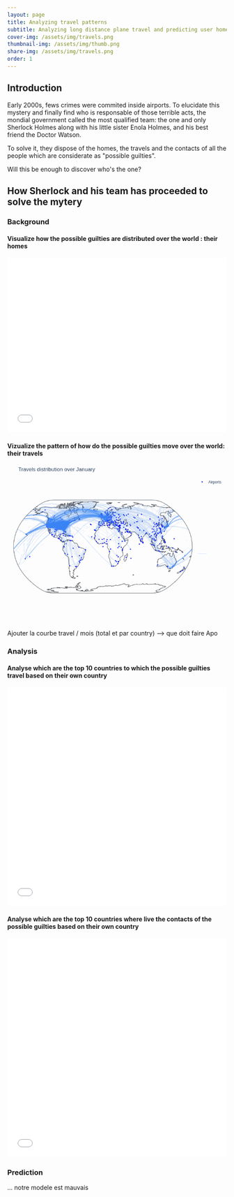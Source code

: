 ```yaml
---
layout: page
title: Analyzing travel patterns
subtitle: Analyzing long distance plane travel and predicting user home area based on their long distance travels
cover-img: /assets/img/travels.png
thumbnail-img: /assets/img/thumb.png
share-img: /assets/img/travels.png
order: 1
---
```


## Introduction
Early 2000s, fews crimes were commited inside airports. To elucidate this mystery and finally find who is responsable of those terrible acts, the mondial government called the most qualified team: the one and only Sherlock Holmes along with his little sister Enola Holmes, and his best friend the Doctor Watson.

To solve it, they dispose of the homes, the travels and the contacts of all the people which are considerate as "possible guilties".

Will this be enough to discover who's the one?


## How Sherlock and his team has proceeded to solve the mytery
### Background
#### Visualize how the possible guilties are distributed over the world : their homes

<iframe src="assets/homes_map.html" width="100%" height="400" frameborder="0" style="border:0" allowfullscreen></iframe>


#### Vizualize the pattern of how do the possible guilties move over the world: their travels

![Alt Text](assets/img/animated-2.gif)

Ajouter la courbe travel / mois (total et par country) --> que doit faire Apo


### Analysis
#### Analyse which are the top 10 countries to which the possible guilties travel based on their own country

<iframe src="assets/top10visited.html" width="100%" height="500" frameborder="0" style="border:0" allowfullscreen></iframe>

#### Analyse which are the top 10 countries where live the contacts of the possible guilties based on their own country

<iframe src="assets/top10friends.html" width="100%" height="500" frameborder="0" style="border:0" allowfullscreen></iframe>

### Prediction

... notre modele est mauvais



